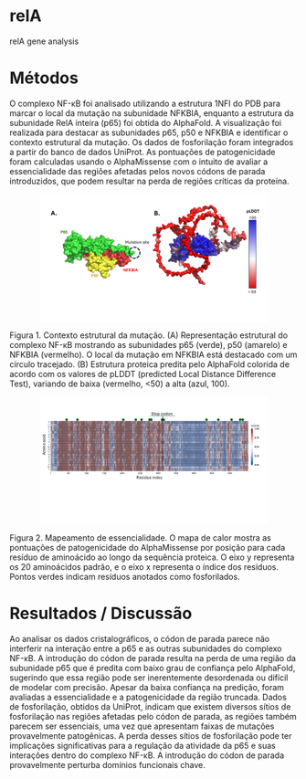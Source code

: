 # relA
relA gene analysis

# Métodos

O complexo NF-κB foi analisado utilizando a estrutura 1NFI do PDB para marcar o local da mutação na subunidade NFKBIA, enquanto a estrutura da subunidade RelA inteira (p65) foi obtida do AlphaFold. A visualização foi realizada para destacar as subunidades p65, p50 e NFKBIA e identificar o contexto estrutural da mutação. Os dados de fosforilação foram integrados a partir do banco de dados UniProt. As pontuações de patogenicidade foram calculadas usando o AlphaMissense com o intuito de avaliar a essencialidade das regiões afetadas pelos novos códons de parada introduzidos, que podem resultar na perda de regiões críticas da proteína.

<div style="display: flex; justify-content: center;">
  <img src="https://github.com/izzetbiophysicist/relA/blob/main/Slide1.PNG" style="width: 80%; max-width: 400px;" />
</div>

Figura 1. Contexto estrutural da mutação. (A) Representação estrutural do complexo NF-κB mostrando as subunidades p65 (verde), p50 (amarelo) e NFKBIA (vermelho). O local da mutação em NFKBIA está destacado com um círculo tracejado. (B) Estrutura proteica predita pelo AlphaFold colorida de acordo com os valores de pLDDT (predicted Local Distance Difference Test), variando de baixa (vermelho, <50) a alta (azul, 100).


<div style="display: flex; justify-content: center;">
  <img src="https://github.com/izzetbiophysicist/relA/blob/main/Slide2.PNG" style="width: 80%; max-width: 400px;" />
</div>

Figura 2. Mapeamento de essencialidade. O mapa de calor mostra as pontuações de patogenicidade do AlphaMissense por posição para cada resíduo de aminoácido ao longo da sequência proteica. O eixo y representa os 20 aminoácidos padrão, e o eixo x representa o índice dos resíduos. Pontos verdes indicam resíduos anotados como fosforilados.


# Resultados / Discussão

Ao analisar os dados cristalográficos, o códon de parada parece não interferir na interação entre a p65 e as outras subunidades do complexo NF-κB. A introdução do códon de parada resulta na perda de uma região da subunidade p65 que é predita com baixo grau de confiança pelo AlphaFold, sugerindo que essa região pode ser inerentemente desordenada ou difícil de modelar com precisão.
Apesar da baixa confiança na predição, foram avaliadas a essencialidade e a patogenicidade da região truncada. Dados de fosforilação, obtidos da UniProt, indicam que existem diversos sítios de fosforilação nas regiões afetadas pelo códon de parada, as regiões também parecem ser essenciais, uma vez que apresentam faixas de mutações provavelmente patogênicas. A perda desses sítios de fosforilação pode ter implicações significativas para a regulação da atividade da p65 e suas interações dentro do complexo NF-κB. A introdução do códon de parada provavelmente perturba domínios funcionais chave.
